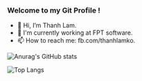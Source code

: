 ### Welcome to my Git Profile !

- 👋 Hi, I’m Thanh Lam.
- 🌱 I'm currently working at FPT software.
- 📫 How to reach me: fb.com/thanhlamko.

![Anurag's GitHub stats](https://github-readme-stats.vercel.app/api?username=thanhlamm&theme=dark&show_icons=true)


![Top Langs](https://github-readme-stats.vercel.app/api/top-langs/?username=thanhlamm&layout=compact)
